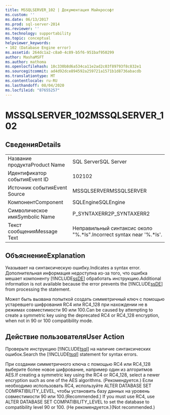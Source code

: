 ```yaml
---
title: MSSQLSERVER_102 | Документация Майкрософт
ms.custom: ''
ms.date: 06/13/2017
ms.prod: sql-server-2014
ms.reviewer: ''
ms.technology: supportability
ms.topic: conceptual
helpviewer_keywords:
- 102 (Database Engine error)
ms.assetid: 264dc1a2-c8a0-4c89-b5f6-951baf950299
author: MashaMSFT
ms.author: mathoma
ms.openlocfilehash: 18c330b8d6a534ca11e2ad2c03f89793f8c832e1
ms.sourcegitcommit: ad4d92dce894592a259721a1571b1d8736abacdb
ms.translationtype: MT
ms.contentlocale: ru-RU
ms.lasthandoff: 08/04/2020
ms.locfileid: "87655257"
---
```

# <a name="mssqlserver_102"></a><span data-ttu-id="efbce-102">MSSQLSERVER_102</span><span class="sxs-lookup"><span data-stu-id="efbce-102">MSSQLSERVER_102</span></span>
    
## <a name="details"></a><span data-ttu-id="efbce-103">Сведения</span><span class="sxs-lookup"><span data-stu-id="efbce-103">Details</span></span>  
  
|||  
|-|-|  
|<span data-ttu-id="efbce-104">Название продукта</span><span class="sxs-lookup"><span data-stu-id="efbce-104">Product Name</span></span>|<span data-ttu-id="efbce-105">SQL Server</span><span class="sxs-lookup"><span data-stu-id="efbce-105">SQL Server</span></span>|  
|<span data-ttu-id="efbce-106">Идентификатор события</span><span class="sxs-lookup"><span data-stu-id="efbce-106">Event ID</span></span>|<span data-ttu-id="efbce-107">102</span><span class="sxs-lookup"><span data-stu-id="efbce-107">102</span></span>|  
|<span data-ttu-id="efbce-108">Источник события</span><span class="sxs-lookup"><span data-stu-id="efbce-108">Event Source</span></span>|<span data-ttu-id="efbce-109">MSSQLSERVER</span><span class="sxs-lookup"><span data-stu-id="efbce-109">MSSQLSERVER</span></span>|  
|<span data-ttu-id="efbce-110">Компонент</span><span class="sxs-lookup"><span data-stu-id="efbce-110">Component</span></span>|<span data-ttu-id="efbce-111">SQLEngine</span><span class="sxs-lookup"><span data-stu-id="efbce-111">SQLEngine</span></span>|  
|<span data-ttu-id="efbce-112">Символическое имя</span><span class="sxs-lookup"><span data-stu-id="efbce-112">Symbolic Name</span></span>|<span data-ttu-id="efbce-113">P_SYNTAXERR2</span><span class="sxs-lookup"><span data-stu-id="efbce-113">P_SYNTAXERR2</span></span>|  
|<span data-ttu-id="efbce-114">Текст сообщения</span><span class="sxs-lookup"><span data-stu-id="efbce-114">Message Text</span></span>|<span data-ttu-id="efbce-115">Неправильный синтаксис около "%.\*ls".</span><span class="sxs-lookup"><span data-stu-id="efbce-115">Incorrect syntax near '%.\*ls'.</span></span>|  
  
## <a name="explanation"></a><span data-ttu-id="efbce-116">Объяснение</span><span class="sxs-lookup"><span data-stu-id="efbce-116">Explanation</span></span>  
 <span data-ttu-id="efbce-117">Указывает на синтаксическую ошибку.</span><span class="sxs-lookup"><span data-stu-id="efbce-117">Indicates a syntax error.</span></span> <span data-ttu-id="efbce-118">Дополнительная информация недоступна из-за того, что ошибка мешает компоненту [!INCLUDE[ssDE](../../includes/ssde-md.md)] обработать инструкцию.</span><span class="sxs-lookup"><span data-stu-id="efbce-118">Additional information is not available because the error prevents the [!INCLUDE[ssDE](../../includes/ssde-md.md)] from processing the statement.</span></span>  
  
 <span data-ttu-id="efbce-119">Может быть вызвана попыткой создать симметричный ключ с помощью устаревшего шифрования RC4 или RC4_128 при нахождении не в режимах совместимости 90 или 100.</span><span class="sxs-lookup"><span data-stu-id="efbce-119">Can be caused by attempting to create a symmetric key using the deprecated RC4 or RC4_128 encryption, when not in 90 or 100 compatibility mode.</span></span>  
  
## <a name="user-action"></a><span data-ttu-id="efbce-120">Действие пользователя</span><span class="sxs-lookup"><span data-stu-id="efbce-120">User Action</span></span>  
 <span data-ttu-id="efbce-121">Проверьте инструкцию [!INCLUDE[tsql](../../includes/tsql-md.md)] на наличие синтаксических ошибок.</span><span class="sxs-lookup"><span data-stu-id="efbce-121">Search the [!INCLUDE[tsql](../../includes/tsql-md.md)] statement for syntax errors.</span></span>  
  
 <span data-ttu-id="efbce-122">При создании симметричного ключа с помощью RC4 или RC4_128 выберите более новое шифрование, например один из алгоритмов AES.</span><span class="sxs-lookup"><span data-stu-id="efbce-122">If creating a symmetric key using the RC4 or RC4_128, select a newer encryption such as one of the AES algorithms.</span></span> <span data-ttu-id="efbce-123">(Рекомендуется.) Если необходимо использовать RC4, используйте ALTER DATABASE SET COMPATIBILITY_LEVEL, чтобы установить базу данных на уровень совместимости 90 или 100.</span><span class="sxs-lookup"><span data-stu-id="efbce-123">(Recommended.) If you must use RC4, use ALTER DATABASE SET COMPATIBILITY_LEVEL to set the database to compatibility level 90 or 100.</span></span> <span data-ttu-id="efbce-124">(Не рекомендуется.)</span><span class="sxs-lookup"><span data-stu-id="efbce-124">(Not recommended.)</span></span>  
  
  
